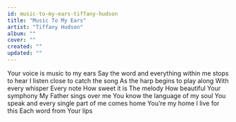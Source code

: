 ```yaml
---
id: music-to-my-ears-tiffany-hudson
title: "Music To My Ears"
artist: "Tiffany Hudson"
album: ""
cover: ""
created: ""
updated: ""
---
```


Your voice is music to my ears
Say the word and everything within me stops to hear
I listen close to catch the song
As the harp begins to play along
With every whisper
Every note
How sweet it is
The melody
How beautiful Your symphony
My Father sings over me
You know the language of my soul
You speak and every single part of me comes home
You’re my home
I live for this
Each word from Your lips
